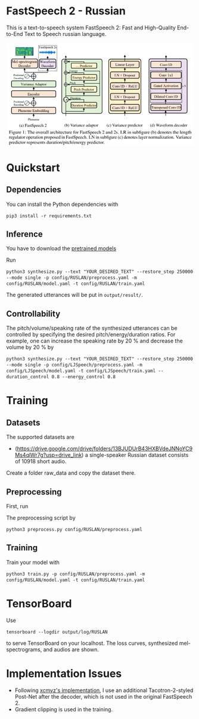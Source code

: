 # FastSpeech 2 - Russian

This is a text-to-speech system FastSpeech 2: Fast and High-Quality End-to-End Text to Speech russian language.

![](./img/model.png)

# Quickstart

## Dependencies
You can install the Python dependencies with
```
pip3 install -r requirements.txt
```

## Inference

You have to download the [pretrained models](https://drive.google.com/drive/folders/1I5DVpP4-v1vNdCcVz28m_Pvt1duSdCDY?usp=sharing) 

Run
```
python3 synthesize.py --text "YOUR_DESIRED_TEXT" --restore_step 250000 --mode single -p config/RUSLAN/preprocess.yaml -m config/RUSLAN/model.yaml -t config/RUSLAN/train.yaml
```


The generated utterances will be put in ``output/result/``.



## Controllability
The pitch/volume/speaking rate of the synthesized utterances can be controlled by specifying the desired pitch/energy/duration ratios.
For example, one can increase the speaking rate by 20 % and decrease the volume by 20 % by

```
python3 synthesize.py --text "YOUR_DESIRED_TEXT" --restore_step 250000 --mode single -p config/LJSpeech/preprocess.yaml -m config/LJSpeech/model.yaml -t config/LJSpeech/train.yaml --duration_control 0.8 --energy_control 0.8
```

# Training

## Datasets

The supported datasets are

- (https://drive.google.com/drive/folders/13BJUDUrB43HXBVdeJNNoYC9Ms4qlWr7g?usp=drive_link) a single-speaker Russian dataset consists of 10918 short audio.

Create a folder raw_data and copy the dataset there.

## Preprocessing
 
First, run 

The preprocessing script by
```
python3 preprocess.py config/RUSLAN/preprocess.yaml
```
## Training
Train your model with
```
python3 train.py -p config/RUSLAN/preprocess.yaml -m config/RUSLAN/model.yaml -t config/RUSLAN/train.yaml
```


# TensorBoard

Use
```
tensorboard --logdir output/log/RUSLAN
```

to serve TensorBoard on your localhost.
The loss curves, synthesized mel-spectrograms, and audios are shown.

# Implementation Issues

- Following [xcmyz's implementation](https://github.com/xcmyz/FastSpeech), I use an additional Tacotron-2-styled Post-Net after the decoder, which is not used in the original FastSpeech 2.
- Gradient clipping is used in the training.


